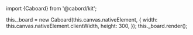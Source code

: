 import {Caboard} from '@cabord/kit';

this.\_board = new Caboard(this.canvas.nativeElement, { width: this.canvas.nativeElement.clientWidth, height: 300, });
this.\_board.render();

